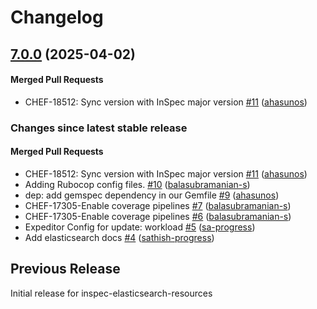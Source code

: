 # Changelog
<!-- latest_release 7.0.0 -->
## [7.0.0](https://github.com/inspec/inspec-elasticsearch-resources/tree/7.0.0) (2025-04-02)

#### Merged Pull Requests
- CHEF-18512: Sync version with InSpec major version [#11](https://github.com/inspec/inspec-elasticsearch-resources/pull/11) ([ahasunos](https://github.com/ahasunos))
<!-- latest_release -->
<!-- release_rollup -->
### Changes since latest stable release

#### Merged Pull Requests
- CHEF-18512: Sync version with InSpec major version [#11](https://github.com/inspec/inspec-elasticsearch-resources/pull/11) ([ahasunos](https://github.com/ahasunos)) <!-- 7.0.0 -->
- Adding Rubocop config files. [#10](https://github.com/inspec/inspec-elasticsearch-resources/pull/10) ([balasubramanian-s](https://github.com/balasubramanian-s)) <!-- 0.1.6 -->
- dep: add gemspec dependency in our Gemfile [#9](https://github.com/inspec/inspec-elasticsearch-resources/pull/9) ([ahasunos](https://github.com/ahasunos)) <!-- 0.1.5 -->
- CHEF-17305-Enable coverage pipelines [#7](https://github.com/inspec/inspec-elasticsearch-resources/pull/7) ([balasubramanian-s](https://github.com/balasubramanian-s)) <!-- 0.1.4 -->
- CHEF-17305-Enable coverage pipelines [#6](https://github.com/inspec/inspec-elasticsearch-resources/pull/6) ([balasubramanian-s](https://github.com/balasubramanian-s)) <!-- 0.1.3 -->
- Expeditor Config for update: workload [#5](https://github.com/inspec/inspec-elasticsearch-resources/pull/5) ([sa-progress](https://github.com/sa-progress)) <!-- 0.1.2 -->
- Add elasticsearch docs [#4](https://github.com/inspec/inspec-elasticsearch-resources/pull/4) ([sathish-progress](https://github.com/sathish-progress)) <!-- 0.1.1 -->
<!-- release_rollup -->
<!-- latest_stable_release -->
<!-- latest_stable_release -->
## Previous Release
Initial release for inspec-elasticsearch-resources